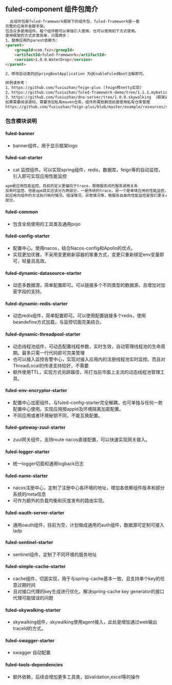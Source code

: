 ## fuled-component 组件包简介

```html
  此组件包是fuled-framework框架下的组件包，fuled-framework是一套
完整的应用开发脚手架。
包含众多使用组件。每个组件都可以单独引入使用，也可以使用如下方式使用。
使用框架的方式非常简单，只需两步：
1、替换应用的parent依赖为:
<parent>
    <groupId>com.fxz</groupId>
    <artifactId>fuled-framework</artifactId>
    <version>1.0.0.WaterDrop</version>
</parent>

2、修改启动类的@SpringBootApplication 为@EnableFuledBoot注解即可。

样例请参考：
1、https://github.com/fuxiuzhan/feign-plus (feign转netty实现)
2、https://github.com/fuxiuzhan/fuled-framework-demo/tree/1.1.1.mybatis（demo）
3、https://github.com/fuxiuzhan/dns-server/tree/1.0.0.skywalking （框架通用且清晰使用fuled-framework构建的项目）
如果需要阅读源码，需要添加私有maven仓库，组件所需依赖目前是使用私有仓库管理
https://github.com/fuxiuzhan/feign-plus/blob/master/example/resources/settings.xml
```

### 包含模块说明

#### fuled-banner
 - banner组件，用于显示框架logo

#### fuled-cat-starter
 - cat 监控组件。可以实现spring组件，redis，数据库，feign等的自动监控，引入即可实现应用性能监控
```html
apm是应用性能监控。目前的定义更偏向于trace，既微服务间的服务调用关系
及耗时监控。但是apm其实应该分为两部分，一是传统的trace，另一个是单体应用的性能监控，
如应用内组件的方法执行耗时情况，错误情况，异常情况等，微服务自身的性能监控是我们更关心的
部分。
```

#### fuled-common
 - 包含全局使用的工具类及通用pojo

#### fuled-config-starter
 - 配置中心。使用nacos，结合Nacos-config和Apollo的优点。
 - 实现更加优雅，不采用变更刷新容器的笨重方式，变更只重新绑定env变量即可，轻量且高效。

#### fuled-dynamic-datasource-starter
 - 动态多数据源，简单配置即可。可以链接多个不同类型的数据源，且增加对加密字段的支持。

#### fuled-dynamic-redis-starter
 - 动态redis组件，简单配置即可。可以使用配置链接多个redis，使用beandefine方式加载，与监控切面完美结合。

#### fuled-dynamic-threadpool-starter
 - 动态线程池组件，可动态配置线程参数，实时生效，自动管理线程池的生命周期。最多只需一行代码即可完美管理
 - 也可以接入监控告警中心，实现对接入应用内的注册线程池实时监控。而且对ThreadLocal的传递支持较好，不需要
 - 额外使用TTL，实现方式另辟蹊径，吊打当前市面上主流的动态线程池管理工具。

#### fuled-env-encryptor-starter
 - 配置中心加密组件。与fuled-config-starter完全解耦，也可单独与任何一款配置中心使用。实现应用按appId及环境隔离加密配置。
 - 不同应用或者环境秘钥不同，不能互换配置。

#### fuled-gateway-zuul-starter
 - zuul网关组件，支持route nacos直接配置，可以快速实现网关接入。

#### fuled-logger-starter
 - 统一logger切面和通用logback日志

#### fuled-name-starter
 - nacos注册中心，定制了注册中心各环境的地址，增加各依赖组件版本和部分系统的meta信息
 - 可作为额外的负载均衡和灰度发布的路由实现。

#### fuled-oauth-server-starter
 - 通用oauth组件，目前为空，计划做成通用的auth组件，数据源可定制可接入ladp

#### fuled-sentinel-starter
 - sentinel组件，定制了不同环境的服务地址

#### fuled-simple-cache-starter
 - cache组件，切面实现，用于与spring-cache基本一致，且支持单个key的任意过期时间
 - 且对接口代理的key生成进行优化，解决spring-cache key generator的接口代理可能错误的问题

#### fuled-skywalking-starter
 - skywalking组件，skywalking使用agent接入，此处是增加通过web输出traceId的方式。

#### fuled-swagger-starter
 - swagger 自动配置

#### fuled-tools-dependencies
 - 额外依赖，后续会增加更多工具类，如validation,excel等的操作
